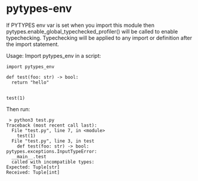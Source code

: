 # pytypes-env

If PYTYPES env var is set when you import this module then pytypes.enable_global_typechecked_profiler() will be called to enable typechecking.
Typechecking will be applied to any import or definition after the import statement.

Usage: Import pytypes_env in a script:

```
import pytypes_env

def test(foo: str) -> bool:
  return "hello"


test(1)

```

Then run:

```
 > python3 test.py
Traceback (most recent call last):
  File "test.py", line 7, in <module>
    test(1)
  File "test.py", line 3, in test
    def test(foo: str) -> bool:
pytypes.exceptions.InputTypeError:
  __main__.test
  called with incompatible types:
Expected: Tuple[str]
Received: Tuple[int]

```
